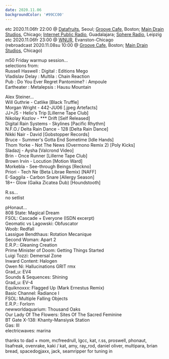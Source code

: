 ```yaml
---
date: 2020.11.06
backgroundColor: '#99CC00'
---
```


etc 2020.11.06fr 22:00 @ [Datafruits](http://www.datafruits.fm/), Seoul; [Groove Cafe](http://grove.cafe/), Boston; [Main Drain Studios](http://www.youtube.com/maindrainstudios/), Chicago; [Internet Public Radio](https://www.youtube.com/maindrainstudios), Guadalajara; [Sphere Radio](http://www.sphere-radio.net/), Leipzig  
etc 2020.11.06fr 23:00 @ [WNUR](http://www.wnur.org/), Evanston-Chicago  
(rebroadcast 2020.11.08su 10:00 @ [Groove Cafe](http://groove.cafe/), Boston; [Main Drain Studios](https://www.youtube.com/maindrainstudios), Chicago)  

m50 Friday warmup session...  
selections from:  
Russell Haswell : Digital : Editions Mego  
Vladislav Delay : Multila : Chain Reaction  
Pub : Do You Ever Regret Pantomime? : Ampoule  
Eartheater : Metalepsis : Hausu Mountain  

Alex Steiner...  
Will Guthrie - Catlike \[Black Truffle\]  
Morgan Wright - 442-JU06 \[.jpeg Artefacts\]  
JJ+JS - Helio's Trip \[Lillerne Tape Club\]  
Nikolay Kozlov - \*\*\* Drift \[Self Released\]  
Digital Rain Systems - Skylines \[Pacific Rhythm\]  
N.F.O./ Delta Rain Dance - 128 \[Delta Rain Dance\]  
Nikki Nair - David \[Gobstopper Records\]  
Bruce - Summer's Gotta End Sometime \[Idle Hands\]  
Thom Yorke - Not The News (Overmono Remix 2) \[Poly Kicks\]  
Sladazj - Aysha \[Valcrond Video\]  
Brin - Once Runner \[Lillerne Tape Club\]  
Brown Irvin - Locution \[Motion Ward\]  
Morkebla - See-through Beings \[Reckno\]  
Priori - Tech Ne (Beta Librae Remix) \[NAFF\]  
E-Saggila - Carbon Snare \[Allergy Season\]  
18+- Glow (Gaika Zicatea Dub) \[Houndstooth\]  

R.ss...  
no setlist  

pHonaut...  
808 State: Magical Dream  
FSOL: Cascade + Everyone (ISDN excerpt)  
Geomatic vs Lagowski: Obfuscator  
Woob: Redfall  
Lassigue Bendthaus: Rotation Mecanique  
Second Woman: Apart 2  
E.R.P.: Gleaning Creation  
Prime Minister of Doom: Getting Things Started  
Luigi Tozzi: Demersal Zone  
Inward Content: Halogen  
Owen Ni: Hallucinations GRIT rmx  
Grad\_u: EV4  
Sounds & Sequences: Shining  
Grad\_u: EV-4  
Equiknoxxx: Flagged Up (Mark Ernestus Remix)  
Basic Channel: Radiance I  
FSOL: Multiple Falling Objects  
E.R.P.: Forlorn  
newworldaquarium: Thousand Oaks  
Our Lady Of The Flowers: Sites Of The Sacred Feminine  
BT Gate X-138: Khanty-Mansiysk Station  
Gas: III  
electricwaves: marina  

thanks to dad + mom, mcfreedrull, lgcc, kat, r.ss, proswell, phonaut, lisafreak, ovenrake, kaki / kat, amy, ray\_rod, daniel oliver, multipara, brian bread, spacedogjaxx, jack, seamripper for tuning in